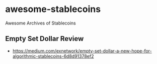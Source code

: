 # awesome-stablecoins
Awesome Archives of Stablecoins 

## Empty Set Dollar Review
- https://medium.com/exnetwork/empty-set-dollar-a-new-hope-for-algorithmic-stablecoins-6d8d91378ef2
